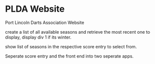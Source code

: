 # PLDA Website
 Port Lincoln Darts Association Website



create a list of all available seasons and retrieve the most recent one to display, display div 1 if its winter.

show list of seasons in the respective score entry to select from.


Seperate score entry and the front end into two seperate apps.